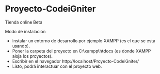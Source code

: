 # Proyecto-CodeiGniter
 Tienda online Beta

 Modo de instalación
 - Instalar un entorno de desarrollo por ejemplo XAMPP (es el que se esta usando).
 - Poner la carpeta del proyecto en C:\xampp\htdocs (es donde XAMPP aloja los proyectos).
 - Escribir en el navegador http://localhost/Proyecto-CodeiGniter/
 - Listo, podrá interactuar con el proyecto web. 